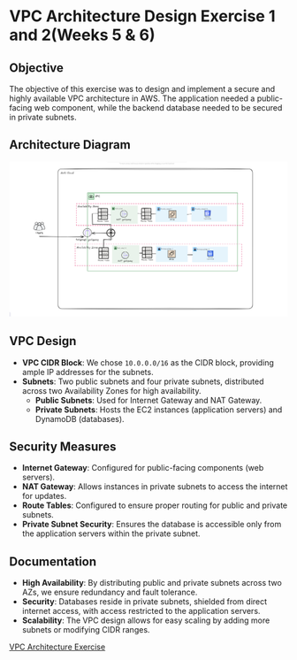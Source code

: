 # VPC Architecture Design Exercise 1 and 2(Weeks 5 & 6)

## Objective
The objective of this exercise was to design and implement a secure and highly available VPC architecture in AWS. The application needed a public-facing web component, while the backend database needed to be secured in private subnets.

## Architecture Diagram
![VPC Architecture Diagram](./images/VPC-Diagram.png)

## VPC Design
- **VPC CIDR Block**: We chose `10.0.0.0/16` as the CIDR block, providing ample IP addresses for the subnets.
- **Subnets**: Two public subnets and four private subnets, distributed across two Availability Zones for high availability.
  - **Public Subnets**: Used for Internet Gateway and NAT Gateway.
  - **Private Subnets**: Hosts the EC2 instances (application servers) and DynamoDB (databases).

## Security Measures
- **Internet Gateway**: Configured for public-facing components (web servers).
- **NAT Gateway**: Allows instances in private subnets to access the internet for updates.
- **Route Tables**: Configured to ensure proper routing for public and private subnets.
- **Private Subnet Security**: Ensures the database is accessible only from the application servers within the private subnet.

## Documentation
- **High Availability**: By distributing public and private subnets across two AZs, we ensure redundancy and fault tolerance.
- **Security**: Databases reside in private subnets, shielded from direct internet access, with access restricted to the application servers.
- **Scalability**: The VPC design allows for easy scaling by adding more subnets or modifying CIDR ranges.

[VPC Architecture Exercise](./VPC-Architecture-Exercise-2.md)
